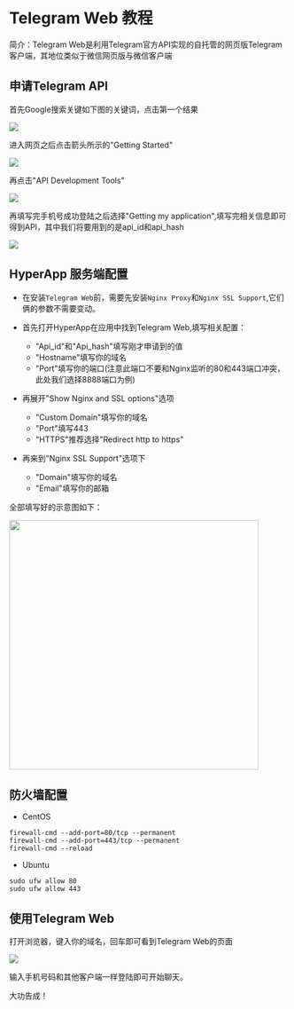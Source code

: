 # Telegram Web 教程

简介：Telegram Web是利用Telegram官方API实现的自托管的网页版Telegram客户端，其地位类似于微信网页版与微信客户端

## 申请Telegram API

首先Google搜索关键如下图的关键词，点击第一个结果

<img src="./images/telegram-1.jpg" alien=center />

进入网页之后点击箭头所示的"Getting Started"

<img src="./images/telegram-2.jpg" alien=center />

再点击"API Development Tools"

<img src="./images/telegram-3.jpg" alien=center />

再填写完手机号成功登陆之后选择"Getting my application",填写完相关信息即可得到API，其中我们将要用到的是api_id和api_hash

<img src="./images/telegram-4.jpg" alien=center />

## HyperApp 服务端配置

- 在安装`Telegram Web`前，需要先安装`Nginx Proxy`和`Nginx SSL Support`,它们俩的参数不需要变动。

- 首先打开HyperApp在应用中找到Telegram Web,填写相关配置：

	* "Api_id"和"Api_hash"填写刚才申请到的值 
	* "Hostname"填写你的域名 
	* "Port"填写你的端口(注意此端口不要和Nginx监听的80和443端口冲突，此处我们选择8888端口为例) 

- 再展开"Show Nginx and SSL options"选项

	* "Custom Domain"填写你的域名
	* "Port"填写443
	* "HTTPS"推荐选择"Redirect http to https"

- 再来到"Nginx SSL Support"选项下

	* "Domain"填写你的域名
	* "Email"填写你的邮箱

全部填写好的示意图如下：

<img src="./images/telegram-5.jpg" width="450" />

## 防火墙配置

- CentOS
```
firewall-cmd --add-port=80/tcp --permanent
firewall-cmd --add-port=443/tcp --permanent
firewall-cmd --reload
```
- Ubuntu
```
sudo ufw allow 80
sudo ufw allow 443
```

## 使用Telegram Web

打开浏览器，键入你的域名，回车即可看到Telegram Web的页面

<img src="./images/telegram-6.jpg" align=center />

输入手机号码和其他客户端一样登陆即可开始聊天。

大功告成！

